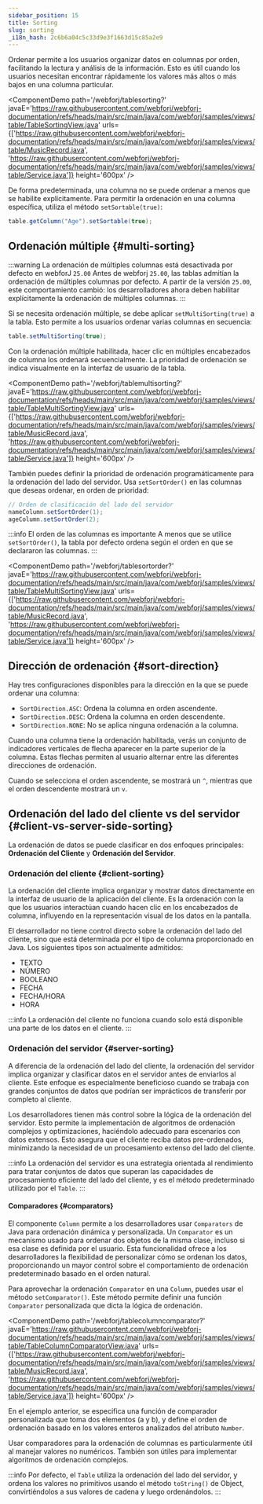 ```yaml
---
sidebar_position: 15
title: Sorting
slug: sorting
_i18n_hash: 2c6b6a04c5c33d9e3f1663d15c85a2e9
---
```

Ordenar permite a los usuarios organizar datos en columnas por orden, facilitando la lectura y análisis de la información. Esto es útil cuando los usuarios necesitan encontrar rápidamente los valores más altos o más bajos en una columna particular.

<ComponentDemo 
path='/webforj/tablesorting?' 
javaE='https://raw.githubusercontent.com/webforj/webforj-documentation/refs/heads/main/src/main/java/com/webforj/samples/views/table/TableSortingView.java'
urls={['https://raw.githubusercontent.com/webforj/webforj-documentation/refs/heads/main/src/main/java/com/webforj/samples/views/table/MusicRecord.java', 
'https://raw.githubusercontent.com/webforj/webforj-documentation/refs/heads/main/src/main/java/com/webforj/samples/views/table/Service.java']}
height='600px'
/>

De forma predeterminada, una columna no se puede ordenar a menos que se habilite explícitamente. Para permitir la ordenación en una columna específica, utiliza el método `setSortable(true)`:

```java 
table.getColumn("Age").setSortable(true);
```

## Ordenación múltiple {#multi-sorting}

:::warning La ordenación de múltiples columnas está desactivada por defecto en webforJ `25.00`
Antes de webforj `25.00`, las tablas admitían la ordenación de múltiples columnas por defecto. A partir de la versión `25.00`, este comportamiento cambió: los desarrolladores ahora deben habilitar explícitamente la ordenación de múltiples columnas.
:::

Si se necesita ordenación múltiple, se debe aplicar `setMultiSorting(true)` a la tabla. Esto permite a los usuarios ordenar varias columnas en secuencia:

```java
table.setMultiSorting(true);
```

Con la ordenación múltiple habilitada, hacer clic en múltiples encabezados de columna los ordenará secuencialmente. La prioridad de ordenación se indica visualmente en la interfaz de usuario de la tabla.

<ComponentDemo 
path='/webforj/tablemultisorting?' 
javaE='https://raw.githubusercontent.com/webforj/webforj-documentation/refs/heads/main/src/main/java/com/webforj/samples/views/table/TableMultiSortingView.java'
urls={['https://raw.githubusercontent.com/webforj/webforj-documentation/refs/heads/main/src/main/java/com/webforj/samples/views/table/MusicRecord.java', 
'https://raw.githubusercontent.com/webforj/webforj-documentation/refs/heads/main/src/main/java/com/webforj/samples/views/table/Service.java']}
height='600px'
/>

También puedes definir la prioridad de ordenación programáticamente para la ordenación del lado del servidor. Usa `setSortOrder()` en las columnas que deseas ordenar, en orden de prioridad:

```java
// Orden de clasificación del lado del servidor
nameColumn.setSortOrder(1);
ageColumn.setSortOrder(2);
```

:::info El orden de las columnas es importante
A menos que se utilice `setSortOrder()`, la tabla por defecto ordena según el orden en que se declararon las columnas.
:::

<ComponentDemo 
path='/webforj/tablesortorder?' 
javaE='https://raw.githubusercontent.com/webforj/webforj-documentation/refs/heads/main/src/main/java/com/webforj/samples/views/table/TableMultiSortingView.java'
urls={['https://raw.githubusercontent.com/webforj/webforj-documentation/refs/heads/main/src/main/java/com/webforj/samples/views/table/MusicRecord.java', 
'https://raw.githubusercontent.com/webforj/webforj-documentation/refs/heads/main/src/main/java/com/webforj/samples/views/table/Service.java']}
height='600px'
/>

## Dirección de ordenación {#sort-direction}

Hay tres configuraciones disponibles para la dirección en la que se puede ordenar una columna:

- `SortDirection.ASC`: Ordena la columna en orden ascendente.
- `SortDirection.DESC`: Ordena la columna en orden descendente.
- `SortDirection.NONE`: No se aplica ninguna ordenación a la columna.

Cuando una columna tiene la ordenación habilitada, verás un conjunto de indicadores verticales de flecha aparecer en la parte superior de la columna. Estas flechas permiten al usuario alternar entre las diferentes direcciones de ordenación.

Cuando se selecciona el orden ascendente, se mostrará un `^`, mientras que el orden descendente mostrará un `v`.

## Ordenación del lado del cliente vs del servidor {#client-vs-server-side-sorting}

La ordenación de datos se puede clasificar en dos enfoques principales: **Ordenación del Cliente** y **Ordenación del Servidor**.

### Ordenación del cliente {#client-sorting}

La ordenación del cliente implica organizar y mostrar datos directamente en la interfaz de usuario de la aplicación del cliente. Es la ordenación con la que los usuarios interactúan cuando hacen clic en los encabezados de columna, influyendo en la representación visual de los datos en la pantalla.

El desarrollador no tiene control directo sobre la ordenación del lado del cliente, sino que está determinada por el tipo de columna proporcionado en Java. Los siguientes tipos son actualmente admitidos:

- TEXTO
- NÚMERO
- BOOLEANO
- FECHA
- FECHA/HORA
- HORA

:::info
La ordenación del cliente no funciona cuando solo está disponible una parte de los datos en el cliente.
:::

### Ordenación del servidor {#server-sorting}

A diferencia de la ordenación del lado del cliente, la ordenación del servidor implica organizar y clasificar datos en el servidor antes de enviarlos al cliente. Este enfoque es especialmente beneficioso cuando se trabaja con grandes conjuntos de datos que podrían ser imprácticos de transferir por completo al cliente.

Los desarrolladores tienen más control sobre la lógica de la ordenación del servidor. Esto permite la implementación de algoritmos de ordenación complejos y optimizaciones, haciéndolo adecuado para escenarios con datos extensos. Esto asegura que el cliente reciba datos pre-ordenados, minimizando la necesidad de un procesamiento extenso del lado del cliente.

:::info
La ordenación del servidor es una estrategia orientada al rendimiento para tratar conjuntos de datos que superan las capacidades de procesamiento eficiente del lado del cliente, y es el método predeterminado utilizado por el `Table`.
:::

#### Comparadores {#comparators}

El componente `Column` permite a los desarrolladores usar `Comparators` de Java para ordenación dinámica y personalizada. Un `Comparator` es un mecanismo usado para ordenar dos objetos de la misma clase, incluso si esa clase es definida por el usuario. Esta funcionalidad ofrece a los desarrolladores la flexibilidad de personalizar cómo se ordenan los datos, proporcionando un mayor control sobre el comportamiento de ordenación predeterminado basado en el orden natural.

Para aprovechar la ordenación `Comparator` en una `Column`, puedes usar el método `setComparator()`. Este método permite definir una función `Comparator` personalizada que dicta la lógica de ordenación.

<ComponentDemo 
path='/webforj/tablecolumncomparator?' 
javaE='https://raw.githubusercontent.com/webforj/webforj-documentation/refs/heads/main/src/main/java/com/webforj/samples/views/table/TableColumnComparatorView.java'
urls={['https://raw.githubusercontent.com/webforj/webforj-documentation/refs/heads/main/src/main/java/com/webforj/samples/views/table/MusicRecord.java', 
'https://raw.githubusercontent.com/webforj/webforj-documentation/refs/heads/main/src/main/java/com/webforj/samples/views/table/Service.java']}
height='600px'
/>

En el ejemplo anterior, se especifica una función de comparador personalizada que toma dos elementos (a y b), y define el orden de ordenación basado en los valores enteros analizados del atributo `Number`.

Usar comparadores para la ordenación de columnas es particularmente útil al manejar valores no numéricos. También son útiles para implementar algoritmos de ordenación complejos.

:::info
Por defecto, el `Table` utiliza la ordenación del lado del servidor, y ordena los valores no primitivos usando el método `toString()` de Object, convirtiéndolos a sus valores de cadena y luego ordenándolos.
:::
